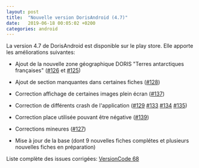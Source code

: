 ```yaml
---
layout: post
title:  "Nouvelle version DorisAndroid (4.7)"
date:   2019-06-18 00:05:02 +0200
categories: android
---
```

La version 4.7 de DorisAndroid est disponible sur le play store. 
Elle apporte les améliorations suivantes:


- Ajout de la nouvelle zone géographique DORIS "Terres antarctiques françaises" ([#126](https://gitlab.inria.fr/doris/doris-android/issues/126) et [#125](https://gitlab.inria.fr/doris/doris-android/issues/125))
- Ajout de section manquantes dans certaines fiches ([#128](https://gitlab.inria.fr/doris/doris-android/issues/128))
- Correction affichage de certaines images plein écran ([#137](https://gitlab.inria.fr/doris/doris-android/issues/137))
- Correction de différents crash de l'application ([#129](https://gitlab.inria.fr/doris/doris-android/issues/129) [#133](https://gitlab.inria.fr/doris/doris-android/issues/133) [#134](https://gitlab.inria.fr/doris/doris-android/issues/134) [#135](https://gitlab.inria.fr/doris/doris-android/issues/135))
- Correction place utilisée pouvant être négative ([#139](https://gitlab.inria.fr/doris/doris-android/issues/139))
- Corrections mineures ([#127](https://gitlab.inria.fr/doris/doris-android/issues/127))

- Mise à jour de la base (dont 9 nouvelles fiches complétes et plusieurs nouvelles fiches en préparation)

Liste complète des issues corrigées: [VersionCode 68](https://gitlab.inria.fr/groups/doris/-/issues?scope=all&utf8=%E2%9C%93&state=all&milestone_title=VersionCode%2068%20sur%20GooglePlay)

 